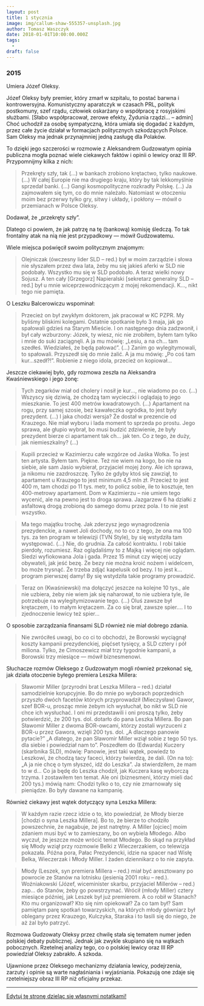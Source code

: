 ```yaml
---
layout: post
title: 1 stycznia
image: img/callum-shaw-555357-unsplash.jpg
author: Tomasz Waszczyk
date: 2018-01-01T10:00:00.000Z
tags:
  - 
draft: false  
---
```


### 2015

Umiera Józef Oleksy.

Józef Oleksy były premier, który zmarł w szpitalu, to postać barwna i kontrowersyjna. Komunistyczny aparatczyk w czasach PRL, polityk postkomuny, szef rządu, człowiek oskarżany o współpracę z rosyjskimi służbami. [Słabo współpracował, zerowe efekty, Żydunia rządzi… – admin]
Choć uchodził za osobę sympatyczną, która umiała się dogadać z każdym, przez całe życie działał w formacjach politycznych szkodzących Polsce. Sam Oleksy ma jednak przynajmniej jedną zasługę dla Polaków.

To dzięki jego szczerości w rozmowie z Aleksandrem Gudzowatym opinia publiczna mogła poznać wiele ciekawych faktów i opinii o lewicy oraz III RP. Przypomnijmy kilka z nich:

> Przekręty szły, tak (…) w bankach zrobiono krętactwo, tylko naukowe. (…) W całej Europie nie ma drugiego kraju, który by tak lekkomyślnie sprzedał banki. (…) Gangi kosmopolityczne rozkradły Polskę. (…) Ja zajmowałem się tym, co do mnie należało. Natomiast w otoczeniu moim bez przerwy tylko gry, sitwy i układy, i pokłony — mówił o przemianach w Polsce Oleksy.

Dodawał, że „przekręty szły”.

Dlatego ci powiem, że jak patrzę na tę (bankową) komisję śledczą. To tak frontalny atak na nią nie jest przypadkowy — mówił Gudzowatemu.

Wiele miejsca poświęcił swoim politycznym znajomym:

> Olejniczak (ówczesny lider SLD – red.) był w moim zarządzie i słowa nie słyszałem przez dwa lata, żeby mu się jakieś aferki w SLD nie podobały. Wszystko mu się w SLD podobało. A teraz wielki nowy Sojusz. A ten cały [Grzegorz] Napieralski [sekretarz generalny SLD – red.] był u mnie wiceprzewodniczącym z mojej rekomendacji. K…, nikt tego nie pamięta.

O Leszku Balcerowiczu wspominał:

> Przecież on był zwykłym doktorem, jak pracował w KC PZPR. My byliśmy bliskimi kolegami. Ostatnie spotkanie było 3 maja, jak go spałowali gdzieś na Starym Mieście. I on następnego dnia zadzwonił, i był cały wzburzony: Józek, ty wiesz, nic nie zrobiłem, byłem tam tylko i mnie do suki zaciągnęli. A ja mu mówię: „Lesiu, a na ch… tam szedłeś. Wiedziałeś, że będą pałować”. (…) Zanim go wylegitymowali, to spałowali. Przyszedł się do mnie żalić. A ja mu mówię: „Po coś tam kur…szedł?!”. Robienie z niego idola, przecież on kopiował…

Jeszcze ciekawiej było, gdy rozmowa zeszła na Aleksandra Kwaśniewskiego i jego żonę:

> Tych zegarków miał od cholery i nosił je kur…, nie wiadomo po co. (…) Wszyscy się dziwią, że chodzą tam wycieczki i oglądają to jego mieszkanie. To jest 400 metrów kwadratowych. (…) Apartament na rogu, przy samej szosie, bez kawałeczka ogródka, to jest były prezydent. (…) I jaka chodzi wersja? Że dostał w prezencie od Krauzego. Nie miał wyboru i lada moment to sprzeda po prostu. Jego sprawa, ale głupio wybrał, bo musi budzić zdziwienie, że były prezydent bierze ci apartament tak ch… jak ten. Co z tego, że duży, jak niemieszkalny? (…)

> Kupili przecież w Kazimierzu całe wzgórze od Jaśka Wołka. To jest ten artysta. Byłem tam. Piękne. Też nie wiem na kogo, bo nie na siebie, ale sam Jasio wybierał, przyjaciel mojej żony. Ale ich sprawa, ja nikomu nie zazdroszczę. Tylko że gdyby ktoś się zawziął, to apartament u Krauzego to jest minimum 4,5 mln zł. Przecież to jest 400 m, tam chodzi po 11 tys. metr, to policz sobie, ile to kosztuje, ten 400-metrowy apartament. Dom w Kazimierzu – nie umiem tego wycenić, ale na pewno jest to droga sprawa. Jazgarzew 6 ha działki z asfaltową drogą zrobioną do samego domu przez pola. I to nie jest wszystko.

> Ma tego majątku trochę. Jak zderzysz jego wynagrodzenia prezydenckie, a nawet Joli dochody, no to co z tego, że ona ma 100 tys. za ten program w telewizji (TVN Style), by się wstydziła tam występować. (…) Nie, do grudnia. Za całość kontraktu. I robi takie pierdoły, rozumiesz. Raz oglądaliśmy to z Majką i więcej nie oglądam. Siedzi wyfiokowana Jola i gada. Przez 15 minut czy więcej uczy obywateli, jak jeść bezę. Że bezy nie można kroić nożem i widelcem, bo może trysnąć. Że trzeba zdjąć kapelusik od bezy. I to jest k… program pierwszej damy! By się wstydziła takie programy prowadzić.

> Teraz on (Kwaśniewski) ma dołączyć jeszcze na kolejne 10 tys., ale nie uzbiera, żeby nie wiem jak się naharował, to nie uzbiera tyle, ile potrzebuje na wylegitymizowanie tego. (…) Oluś zawsze był krętaczem, i to małym krętaczem. Za co się brał, zawsze spier…. I to zjednoczenie lewicy też spier…

O sposobie zarządzania finansami SLD również nie miał dobrego zdania.

> Nie zwróciłeś uwagi, bo co ci to obchodzi, że Borowski wyciągnął koszty kampanii prezydenckiej, pięćset tysięcy, a SLD cztery i pół miliona. Tylko, że Cimoszewicz miał trzy tygodnie kampanii, a Borowski trzy miesiące — mówił biznesmenowi.

Słuchacze rozmów Oleksego z Gudzowatym mogli również przekonać się, jak działa otoczenie byłego premiera Leszka Millera:

> Sławomir Miller (przyrodni brat Leszka Millera – red.) działał samodzielnie korupcyjnie. Bo do mnie po wyborach poprzednich przyszło dwóch facetów których przyprowadził (Mieczysław) Gawor, szef BOR-u, prosząc mnie żebym ich wysłuchał, bo nikt w SLD nie chce ich wysłuchać. I oni mi przedstawili i oni proszą tylko, żeby potwierdzić, że 200 tys. dol. dotarło do pana Leszka Millera. Bo pan Sławomir Miller z dwoma BOR-owcami, którzy zostali wyrzuceni z BOR-u przez Gawora, wzięli 200 tys. dol. „A dlaczego panowie pytacie?” „A dlatego, że pan Sławomir Miller wziął sobie z tego 50 tys. dla siebie i powiedział nam to”. Poszedłem do (Edwarda) Kuczery (skarbnika SLD), mówię: Panowie, jest taki wątek, powiedz to Leszkowi, że chodzą tacy faceci, którzy twierdzą, że dali. (On na to): „A ja nie chcę o tym słyszeć, idź do Leszka”. Ja stwierdziłem, że mam to w d… Co ja będę do Leszka chodził, jak Kuczera kasę wyborczą trzyma. I zostawiłem ten temat. Ale oni (biznesmeni, którzy mieli dać 200 tys.) mówią nam: Chodzi tylko o to, czy nie zmarnowały się pieniądze. Bo były dawane na kampanię.

Również ciekawy jest wątek dotyczący syna Leszka Millera:

> W każdym razie rzecz idzie o to, kto powiedział, że Młody bierze [chodzi o syna Leszka Millera]. Bo to, że bierze to chodziło powszechnie, że nagabuje, że jest natrętny. A Miller [ojciec] moim zdaniem musi być w to zamieszany, bo on wybiela Młodego. Albo wyczuł, że jeszcze może wrócić temat Młodego. Bo skąd na przykład się Młody wziął przy rozmowie Belki z Wieczerzakiem, co telewizja pokazała. Późna pora, Pałac Prezydencki, idzie na spacer nad Wisłę Belka, Wieczerzak i Młody Miller. I żaden dziennikarz o to nie zapyta.

> Młody (Leszek, syn premiera Millera – red.) miał być aresztowany po powrocie ze Stanów na lotnisku (jesienią 2001 roku – red.). Woźniakowski (Józef, wiceminister skarbu, przyjaciel Millerów – red.) zap… do Stanów, żeby go powstrzymać. Wrócił (młody Miller) cztery miesiące później, jak Leszek był już premierem. A co robił w Stanach? Kto mu organizował? Kto się nim opiekował? Za co tam był? Sam pamiętam parę spotkań towarzyskich, na których młody gówniarz był oblegany przez Krauzego, Kulczyka, Staraka i to łasili się do niego, że aż żal było patrzyć.

Rozmowa Gudzowaty Oleksy przez chwilę stała się tematem numer jeden polskiej debaty publicznej. Jednak jak zwykle skupiano się na wątkach pobocznych. Rzetelnej analizy tego, co o polskiej lewicy oraz III RP powiedział Oleksy zabrakło. A szkoda.

Ujawnione przez Oleksego mechanizmy działania lewicy, podejrzenia, zarzuty i opinie są warte nagłaśniania i wyjaśniania. Pokazują one zdaje się rzetelniejszy obraz III RP niż oficjalny przekaz.

---

<a href="https://github.com/TomaszWaszczyk/historia.waszczyk.com/edit/master/src/content/january-1.md" target="_blank">Edytuj tę stronę dzieląc się własnymi notatkami!</a>
